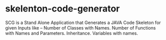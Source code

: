 # skelenton-code-generator
SCG is a Stand Alone Application that Generates a JAVA Code Skeleton for given Inputs like – Number of Classes with Names. Number of Functions with Names and Parameters. Inheritance. Variables with names.
